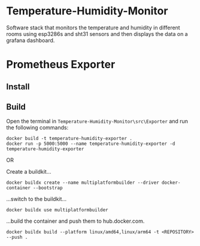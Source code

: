 # Temperature-Humidity-Monitor

Software stack that monitors the temperature and humidity in different rooms using esp3286s and sht31 sensors and then displays the data on a grafana dashboard. 

# Prometheus Exporter

## Install

## Build

Open the terminal in `Temperature-Humidity-Monitor\src\Exporter` and run the following commands:

```
docker build -t temperature-humidity-exporter .
docker run -p 5000:5000 --name temperature-humidity-exporter -d  temperature-humidity-exporter
```
OR 

Create a buildkit... 

```docker buildx create --name multiplatformbuilder --driver docker-container --bootstrap ```

...switch to the buildkit...

```docker buildx use multiplatformbuilder```

...build the container and push them to hub.docker.com.

```docker buildx build --platform linux/amd64,linux/arm64 -t <REPOSITORY> --push .```









